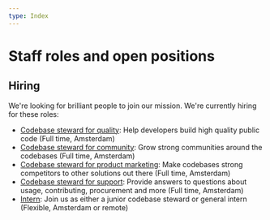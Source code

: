 ```yaml
---
type: Index
---
```


# Staff roles and open positions

## Hiring

We're looking for brilliant people to join our mission. We're currently hiring for these roles:

* [Codebase steward for quality](quality.md): Help developers build high quality public code (Full time, Amsterdam)
* [Codebase steward for community](community.md): Grow strong communities around the codebases (Full time, Amsterdam)
* [Codebase steward for product marketing](product-marketing.md): Make codebases strong competitors to other solutions out there (Full time, Amsterdam)
* [Codebase steward for support](support.md): Provide answers to questions about usage, contributing, procurement and more (Full time, Amsterdam)
* [Intern](intern.md): Join us as either a junior codebase steward or general intern (Flexible, Amsterdam or remote)
